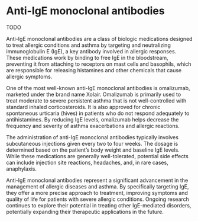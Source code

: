 <!--
source: gpt-40
abbr: Anti-IgE
examples: omalizumab
treats: allergies, asthma
tags: monoclonal antibodies
-->

# Anti-IgE monoclonal antibodies
TODO

Anti-IgE monoclonal antibodies are a class of biologic medications designed to treat allergic conditions and asthma by targeting and neutralizing immunoglobulin E (IgE), a key antibody involved in allergic responses. These medications work by binding to free IgE in the bloodstream, preventing it from attaching to receptors on mast cells and basophils, which are responsible for releasing histamines and other chemicals that cause allergic symptoms.

One of the most well-known anti-IgE monoclonal antibodies is omalizumab, marketed under the brand name Xolair. Omalizumab is primarily used to treat moderate to severe persistent asthma that is not well-controlled with standard inhaled corticosteroids. It is also approved for chronic spontaneous urticaria (hives) in patients who do not respond adequately to antihistamines. By reducing IgE levels, omalizumab helps decrease the frequency and severity of asthma exacerbations and allergic reactions.

The administration of anti-IgE monoclonal antibodies typically involves subcutaneous injections given every two to four weeks. The dosage is determined based on the patient’s body weight and baseline IgE levels. While these medications are generally well-tolerated, potential side effects can include injection site reactions, headaches, and, in rare cases, anaphylaxis.

Anti-IgE monoclonal antibodies represent a significant advancement in the management of allergic diseases and asthma. By specifically targeting IgE, they offer a more precise approach to treatment, improving symptoms and quality of life for patients with severe allergic conditions. Ongoing research continues to explore their potential in treating other IgE-mediated disorders, potentially expanding their therapeutic applications in the future.
